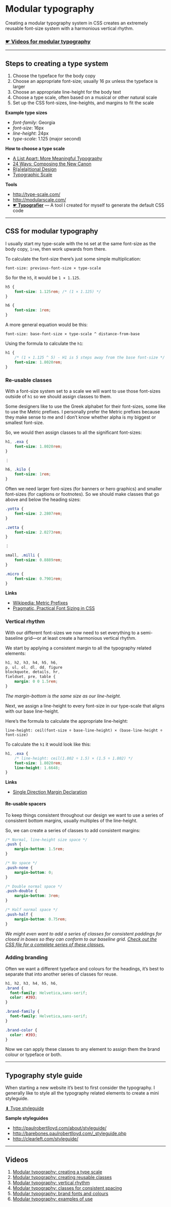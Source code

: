 # Modular typography

Creating a modular typography system in CSS creates an extremely reusable font-size system with a harmonious vertical rhythm.

### [☛ Videos for modular typography](https://www.youtube.com/playlist?list=PLWjCJDeWfDde5lA0t6QGVvaqpkqRREe2l)

---

## Steps to creating a type system

1. Choose the typeface for the body copy
2. Choose an appropriate font-size; usually 16 px unless the typeface is larger
3. Choose an appropriate line-height for the body text
4. Choose a type scale, often based on a musical or other natural scale
5. Set up the CSS font-sizes, line-heights, and margins to fit the scale

**Example type sizes**

- *font-family*: Georgia
- *font-size*: 16px
- *line-height*: 24px
- *type-scale*: 1.125 (major second)

**How to choose a type scale**

- [A List Apart: More Meaningful Typography](http://alistapart.com/article/more-meaningful-typography)
- [24 Ways: Composing the New Canon](http://24ways.org/2011/composing-the-new-canon/)
- [R(a|ela)tional Design](http://blog.8thlight.com/billy-whited/2011/10/28/r-a-ela-tional-design.html)
- [Typographic Scale](http://spencermortensen.com/articles/typographic-scale/)

**Tools**

- <http://type-scale.com/>
- <http://modularscale.com/>
- **[☛ Typografier](http://tjb.io/type)** — A tool I created for myself to generate the default CSS code

---

## CSS for modular typography

I usually start my type-scale with the `h6` set at the same font-size as the body copy, `1rem`, then work upwards from there.

To calculate the font-size there’s just some simple multiplication:

```
font-size: previous-font-size × type-scale
```

So for the `h5`, it would be `1 × 1.125`. 

```css
h5 {
	font-size: 1.125rem; /* (1 × 1.125) */
}

h6 {
	font-size: 1rem;
}
```

A more general equation would be this:

```
font-size: base-font-size × type-scale ^ distance-from-base
```

Using the formula to calculate the `h1`:

```css
h1 {
	/* (1 × 1.125 ^ 5) - H1 is 5 steps away from the base font-size */
	font-size: 1.8020rem; 
}
```

### Re-usable classes

With a font-size system set to a scale we will want to use those font-sizes outside of `h1` so we should assign classes to them.

Some designers like to use the Greek alphabet for their font-sizes, some like to use the Metric prefixes. I personally prefer the Metric prefixes because they make sense to me and I don’t know whether alpha is my biggest or smallest font-size.

So, we would then assign classes to all the significant font-sizes:

```css
h1, .exa {
	font-size: 1.8020rem;
}

⋮

h6, .kilo {
	font-size: 1rem;
}
```

Often we need larger font-sizes (for banners or hero graphics) and smaller font-sizes (for captions or footnotes). So we should make classes that go above and below the heading sizes:

```css
.yotta {
	font-size: 2.2807rem;
}

.zetta {
	font-size: 2.0273rem;
}

⋮

small, .milli {
	font-size: 0.8889rem;
}

.micro {
	font-size: 0.7901rem;
}
```

**Links**

- [Wikipedia: Metric Prefixes](http://en.wikipedia.org/wiki/Metric_prefix)
- [Pragmatic, Practical Font Sizing in CSS](http://csswizardry.com/2012/02/pragmatic-practical-font-sizing-in-css/)

### Vertical rhythm

With our different font-sizes we now need to set everything to a semi-baseline grid—or at least create a harmonious vertical rhythm.

We start by applying a consistent margin to all the typography related elements:

```css
h1, h2, h3, h4, h5, h6,
p, ul, ol, dl, dd, figure
blockquote, details, hr,
fieldset, pre, table {
	margin: 0 0 1.5rem;
}
```

*The margin-bottom is the same size as our line-height.*

Next, we assign a line-height to every font-size in our type-scale that aligns with our base line-height.

Here’s the formula to calculate the appropriate line-height:

```
line-height: ceil(font-size ÷ base-line-height) × (base-line-height ÷ font-size)
```

To calculate the `h1` it would look like this:

```css
h1, .exa {
	/* line-height: ceil(1.802 ÷ 1.5) × (1.5 ÷ 1.802) */
	font-size: 1.8020rem;
	line-height: 1.6648;
}
```

**Links**

- [Single Direction Margin Declaration](http://csswizardry.com/2012/06/single-direction-margin-declarations/)

#### Re-usable spacers

To keep things consistent throughout our design we want to use a series of consistent bottom margins, usually multiples of the line-height.

So, we can create a series of classes to add consistent margins:

```css
/* Normal, line-height size space */
.push {
	margin-bottom: 1.5rem;
}

/* No space */
.push-none {
	margin-bottom: 0;
}

/* Double normal space */
.push-double {
	margin-bottom: 3rem;
}

/* Half normal space */
.push-half {
	margin-bottom: 0.75rem;
}
```

*We might even want to add a series of classes for consistent paddings for closed in boxes so they can conform to our baseline grid. [Check out the CSS file for a complete series of these classes.](css/typography.css)*

### Adding branding

Often we want a different typeface and colours for the headings, it’s best to separate that into another series of classes for reuse.

```css
h1, h2, h3, h4, h5, h6,
.brand {
  font-family: Helvetica,sans-serif;
  color: #393;
}

.brand-family {
  font-family: Helvetica,sans-serif;
}

.brand-color {
  color: #393;
}
```

Now we can apply these classes to any element to assign them the brand colour or typeface or both.

---

## Typography style guide

When starting a new website it’s best to first consider the typography. I generally like to style all the typography related elements to create a mini styleguide.

[⬇ Type styleguide](type-styleguide.html)

**Sample styleguides**

- <http://paulrobertlloyd.com/about/styleguide/>
- <http://barebones.paulrobertlloyd.com/_styleguide.php>
- <http://clearleft.com/styleguide/>

---

## Videos

1. [Modular typography: creating a type scale](https://www.youtube.com/watch?v=dYp7WM8x4uI&list=PLWjCJDeWfDde5lA0t6QGVvaqpkqRREe2l&index=1)
2. [Modular typography: creating reusable classes](https://www.youtube.com/watch?v=AJLPiTIOgAk&list=PLWjCJDeWfDde5lA0t6QGVvaqpkqRREe2l&index=2)
3. [Modular typography: vertical rhythm](https://www.youtube.com/watch?v=sZWLyQwDw7Q&list=PLWjCJDeWfDde5lA0t6QGVvaqpkqRREe2l&index=3)
4. [Modular typography: classes for consistent spacing](https://www.youtube.com/watch?v=FNxwjMcCcBI&list=PLWjCJDeWfDde5lA0t6QGVvaqpkqRREe2l&index=4)
5. [Modular typography: brand fonts and colours](https://www.youtube.com/watch?v=8IZLqReXREY&list=PLWjCJDeWfDde5lA0t6QGVvaqpkqRREe2l&index=5)
6. [Modular typography: examples of use](https://www.youtube.com/watch?v=ZJQi5_te2-I&list=PLWjCJDeWfDde5lA0t6QGVvaqpkqRREe2l&index=6)
